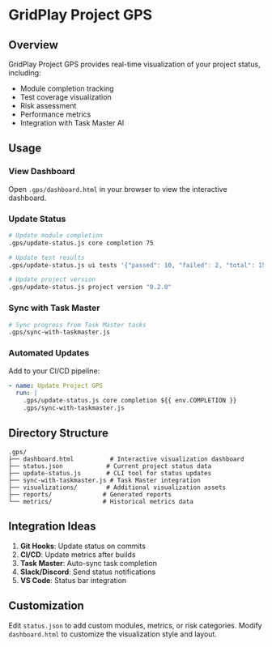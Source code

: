 # GridPlay Project GPS

## Overview
GridPlay Project GPS provides real-time visualization of your project status, including:
- Module completion tracking
- Test coverage visualization
- Risk assessment
- Performance metrics
- Integration with Task Master AI

## Usage

### View Dashboard
Open `.gps/dashboard.html` in your browser to view the interactive dashboard.

### Update Status
```bash
# Update module completion
.gps/update-status.js core completion 75

# Update test results
.gps/update-status.js ui tests '{"passed": 10, "failed": 2, "total": 15}'

# Update project version
.gps/update-status.js project version "0.2.0"
```

### Sync with Task Master
```bash
# Sync progress from Task Master tasks
.gps/sync-with-taskmaster.js
```

### Automated Updates
Add to your CI/CD pipeline:
```yaml
- name: Update Project GPS
  run: |
    .gps/update-status.js core completion ${{ env.COMPLETION }}
    .gps/sync-with-taskmaster.js
```

## Directory Structure
```
.gps/
├── dashboard.html          # Interactive visualization dashboard
├── status.json            # Current project status data
├── update-status.js       # CLI tool for status updates
├── sync-with-taskmaster.js # Task Master integration
├── visualizations/        # Additional visualization assets
├── reports/              # Generated reports
└── metrics/              # Historical metrics data
```

## Integration Ideas
1. **Git Hooks**: Update status on commits
2. **CI/CD**: Update metrics after builds
3. **Task Master**: Auto-sync task completion
4. **Slack/Discord**: Send status notifications
5. **VS Code**: Status bar integration

## Customization
Edit `status.json` to add custom modules, metrics, or risk categories.
Modify `dashboard.html` to customize the visualization style and layout.
